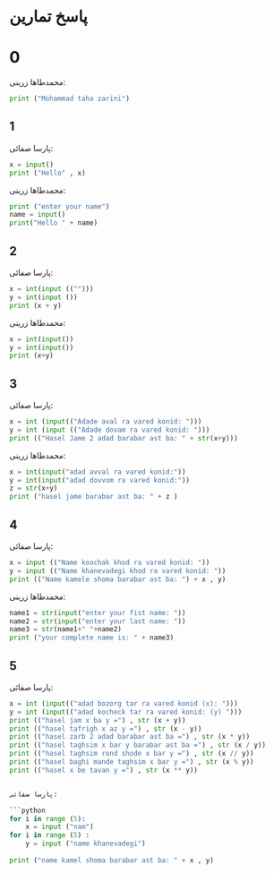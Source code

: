 # پاسخ تمارین
# 0

محمدطاها زرینی:
```python
print ("Mohammad taha zarini")
```
## 1

پارسا صفائی:
```python
x = input()
print ("Hello" , x)
```
محمدطاها زرینی:

```python
print ("enter your name")
name = input()
print("Hello " + name)
```
## 2

پارسا صفائی:
```python
x = int(input (("")))
y = int(input ())
print (x + y)
```
محمدطاها زرینی:
```python
x = int(input())
y = int(input())
print (x+y)
```
## 3

پارسا صفائی:
```python
x = int (input(("Adade aval ra vared konid: ")))
y = int (input (("Adade dovam ra vared konid: ")))
print (("Hasel Jame 2 adad barabar ast ba: " + str(x+y)))
```
محمدطاها زرینی:
```python
x = int(input("adad avval ra vared konid:"))
y = int(input("adad dovvom ra vared konid:"))
z = str(x+y)
print ("hasel jame barabar ast ba: " + z )
```
## 4

پارسا صفائی:
```python
x = input (("Name koochak khod ra vared konid: "))
y = input (("Name khanevadegi khod ra vared konid: "))
print (("Name kamele shoma barabar ast ba: ") + x , y)
```
محمدطاها زرینی:
```python
name1 = str(input("enter your fist name: "))
name2 = str(input("enter your last name: "))
name3 = str(name1+" "+name2)
print ("your complete name is: " + name3)
```

## 5

پارسا صفائی:
```python
x = int (input(("adad bozorg tar ra vared konid (x): ")))
y = int (input(("adad kocheck tar ra vared konid: (y) ")))
print (("hasel jam x ba y =") , str (x + y))
print (("hasel tafrigh x az y =") , str (x - y))
print (("hasel zarb 2 adad barabar ast ba =") , str (x * y))
print (("hasel taghsim x bar y barabar ast ba =") , str (x / y))
print (("hasel taghsim rond shode x bar y =") , str (x // y))
print (("hasel baghi mande taghsim x bar y =") , str (x % y))
print (("hasel x be tavan y =") , str (x ** y))


پارسا صفائی:

```python
for i in range (5):
    x = input ("nam")
for i in range (5) :
    y = input ("name khanevadegi")
    
print ("name kamel shoma barabar ast ba: " + x , y)
```
